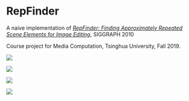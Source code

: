 # RepFinder
A naive implementation of [*RepFinder: Finding Approximately Repeated Scene Elements for Image Editing*](https://mmcheng.net/repfiner/), SIGGRAPH 2010

Course project for Media Computation, Tsinghua University, Fall 2019.

![](/result/fish_small.jpg)

![](/result/result.png)

![](/result/flower.png)

![](/result/result1.png)

